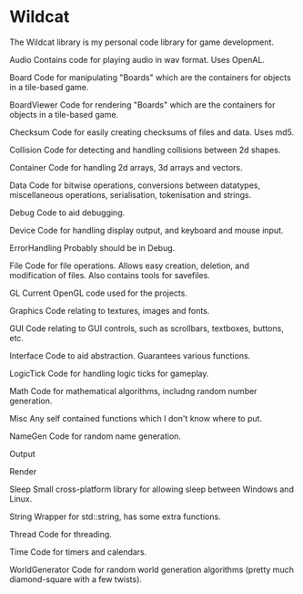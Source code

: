 # Wildcat
The Wildcat library is my personal code library for game development.

Audio
Contains code for playing audio in wav format. Uses OpenAL.

Board
Code for manipulating "Boards" which are the containers for objects in a tile-based game.

BoardViewer
Code for rendering "Boards" which are the containers for objects in a tile-based game.

Checksum
Code for easily creating checksums of files and data. Uses md5.

Collision
Code for detecting and handling collisions between 2d shapes.

Container
Code for handling 2d arrays, 3d arrays and vectors.

Data
Code for bitwise operations, conversions between datatypes, miscellaneous operations, serialisation, tokenisation and strings.

Debug
Code to aid debugging.

Device
Code for handling display output, and keyboard and mouse input.

ErrorHandling
Probably should be in Debug.

File
Code for file operations. Allows easy creation, deletion, and modification of files. Also contains tools for savefiles.

GL
Current OpenGL code used for the projects.

Graphics
Code relating to textures, images and fonts.

GUI
Code relating to GUI controls, such as scrollbars, textboxes, buttons, etc.

Interface
Code to aid abstraction. Guarantees various functions.

LogicTick
Code for handling logic ticks for gameplay.

Math
Code for mathematical algorithms, includng random number generation.

Misc
Any self contained functions which I don't know where to put.

NameGen
Code for random name generation.

Output

Render

Sleep
Small cross-platform library for allowing sleep between Windows and Linux.

String
Wrapper for std::string, has some extra functions.

Thread
Code for threading.

Time
Code for timers and calendars.

WorldGenerator
Code for random world generation algorithms (pretty much diamond-square with a few twists).
